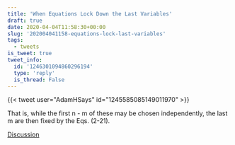 ```yaml
---
title: 'When Equations Lock Down the Last Variables'
draft: true
date: 2020-04-04T11:58:30+00:00
slug: '202004041158-equations-lock-last-variables'
tags:
  - tweets
is_tweet: true
tweet_info:
  id: '1246301094860296194'
  type: 'reply'
  is_thread: False
---
```




{{< tweet user="AdamHSays" id="1245585085149011970" >}}

That is, while the first n - m of these may be chosen independently, the last m are then fixed by the Eqs. (2-21).

[Discussion](https://x.com/sytelus/status/1246301094860296194)
